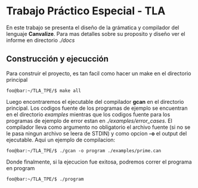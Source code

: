 # Trabajo Práctico Especial - TLA
En este trabajo se presenta el diseño de la grámatica y compilador del lenguaje **Canvalize**. Para mas detalles sobre su proposito y diseño ver el informe en
directorio *./docs*

## Construcción y ejecucción
Para construir el proyecto, es tan facil como hacer un make en el directorio principal
```console
foo@bar:~/TLA_TPE/$ make all
```
Luego encontraremos el ejecutable del compilador **gcan** en el directorio principal. Los codigos fuente de los programas de ejemplo se encuentran en el 
directorio *examples* mientras que los codigos fuente para los programas de ejemplo de error estan en *./examples/error_cases*. El compilador lleva como argumento
no obligatorio el archivo fuente (si no se le pasa ningun archivo se leera de STDIN) y como opcion **-o** el output del ejecutable. Aqui un ejemplo de compilacion: 
```console
foo@bar:~/TLA_TPE/$ ./gcan -o program ./examples/prime.can
```

Donde finalmente, si la ejecucion fue exitosa, podremos correr el programa en program

```console
foo@bar:~/TLA_TPE/$ ./program
```
